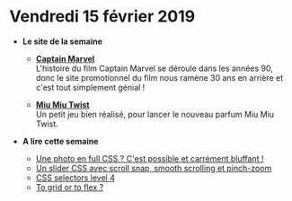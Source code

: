 Vendredi 15 février 2019
===========================

- **Le site de la semaine**
   + **[Captain Marvel](https://www.marvel.com/captainmarvel)**  
    L'histoire du film Captain Marvel se déroule dans les années 90, donc le site promotionnel du film nous ramène 30 ans en arrière et c'est tout simplement génial !  

    + **[Miu Miu Twist](https://www.miumiu.com/miumiu-twist/fr/)**  
    Un petit jeu bien réalisé, pour lancer le nouveau parfum Miu Miu Twist.

    
- **A lire cette semaine**
    + [Une photo en full CSS ? C'est possible et carrément bluffant !](https://codepen.io/ivorjetski/full/xMJoYO)  
    + [Un slider CSS avec scroll snap, smooth scrolling et pinch-zoom](https://nolanlawson.com/2019/02/10/building-a-modern-carousel-with-css-scroll-snap-smooth-scrolling-and-pinch-zoom/)  
    + [CSS selectors level 4](https://blog.logrocket.com/css-selectors-level-4-b5da36bcd54c)  
    + [To grid or to flex ?](https://css-irl.info/to-grid-or-to-flex/)
    
